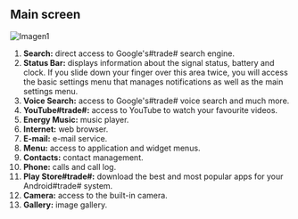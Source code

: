 ## Main screen

![Imagen1](http://static.energysistem.com/images/manuals/42436/58d2acf01a5e0.jpg)

1. **Search:** direct access to Google's#trade# search engine.
2. **Status Bar:** displays information about the signal status, battery and clock. If you slide down your finger over this area twice, you will access the basic settings menu that manages notifications as well as the main settings menu.
3. **Voice Search:** access to Google's#trade# voice search and much more.
4. **YouTube#trade#:** access to YouTube to watch your favourite videos.
5. **Energy Music:** music player.
6. **Internet:** web browser.
7. **E-mail:** e-mail service.
8. **Menu:** access to application and widget menus.
9. **Contacts:** contact management.
10. **Phone:** calls and call log.
11. **Play Store#trade#:** download the best and most popular apps for your Android#trade# system.
12. **Camera:** access to the built-in camera.
13. **Gallery:** image gallery.

